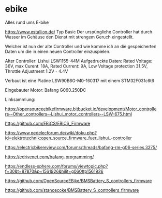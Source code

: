 # ebike
Alles rund ums E-bike

https://www.estallion.de/ Typ Basic
Der urspüngliche Controller hat durch Wasser im Gehäuse den Dienst mit strengem Geruch eingestellt.

Welcher ist nun der alte Controller und wie komme ich an die gespeicherten Daten um die in einen neuen Controller einzuspielen.

Alter Controller:
Lishui LSW1155-44M 
Aufgedruckte Daten: Rated Voltage: 36V, max Curent: 18A, Rated Current: 9A, Low Voltage protection 31.5V, Throttle Adjustment 1.2V - 4.4V

Verbaut ist eine Platine LSW90B6G-M0-160317 mit einem STM32F031c6t6

Eingebauter Motor: Bafang G060.250DC

Linksammlung:

https://opensourceebikefirmware.bitbucket.io/development/Motor_controllers--Other_controllers--Lishui_motor_controllers--LSW-675.html

https://github.com/EBiCS/EBiCS_Firmware

https://www.pedelecforum.de/wiki/doku.php?id=elektrotechnik:open_source_firmware_fuer_lishui_-controller

https://electricbikereview.com/forums/threads/bafang-rm-g06-series.3275/

https://edrivenet.com/bafang-programming/

https://endless-sphere.com/forums/viewtopic.php?f=30&t=87870&p=1561926&hilit=g060#p1561926

https://github.com/OpenSourceEBike/BMSBattery_S_controllers_firmware

https://github.com/stancecoke/BMSBattery_S_controllers_firmware
